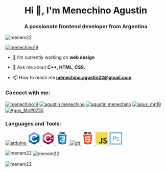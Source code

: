 <h1 align="center">Hi 👋, I'm Menechino Agustin</h1>
<h3 align="center">A passionate frontend developer from Argentina</h3>

<p align="left"> <img src="https://komarev.com/ghpvc/?username=menem22&label=Profile%20views&color=0e75b6&style=flat" alt="menem22" /> </p>

<p align="left"> <a href="https://twitter.com/menechino19" target="blank"><img src="https://img.shields.io/twitter/follow/menechino19?logo=twitter&style=for-the-badge" alt="menechino19" /></a> </p>

- 🔭 I’m currently working on **web design**

- 💬 Ask me about **C++, HTML, CSS.**

- 📫 How to reach me **menechino.agustin22@gmail.com**

<h3 align="left">Connect with me:</h3>
<p align="left">
<a href="https://twitter.com/menechino19" target="blank"><img align="center" src="https://raw.githubusercontent.com/rahuldkjain/github-profile-readme-generator/master/src/images/icons/Social/twitter.svg" alt="menechino19" height="30" width="40" /></a>
<a href="https://linkedin.com/in/agustin menechino" target="blank"><img align="center" src="https://raw.githubusercontent.com/rahuldkjain/github-profile-readme-generator/master/src/images/icons/Social/linked-in-alt.svg" alt="agustin menechino" height="30" width="40" /></a>
<a href="https://fb.com/agustin menechino" target="blank"><img align="center" src="https://raw.githubusercontent.com/rahuldkjain/github-profile-readme-generator/master/src/images/icons/Social/facebook.svg" alt="agustin menechino" height="30" width="40" /></a>
<a href="https://instagram.com/agus_mn19" target="blank"><img align="center" src="https://raw.githubusercontent.com/rahuldkjain/github-profile-readme-generator/master/src/images/icons/Social/instagram.svg" alt="agus_mn19" height="30" width="40" /></a>
<a href="https://discord.gg/Agus_Mn#0755" target="blank"><img align="center" src="https://raw.githubusercontent.com/rahuldkjain/github-profile-readme-generator/master/src/images/icons/Social/discord.svg" alt="Agus_Mn#0755" height="30" width="40" /></a>
</p>

<h3 align="left">Languages and Tools:</h3>
<p align="left"> <a href="https://www.arduino.cc/" target="_blank" rel="noreferrer"> <img src="https://cdn.worldvectorlogo.com/logos/arduino-1.svg" alt="arduino" width="40" height="40"/> </a> <a href="https://www.cprogramming.com/" target="_blank" rel="noreferrer"> <img src="https://raw.githubusercontent.com/devicons/devicon/master/icons/c/c-original.svg" alt="c" width="40" height="40"/> </a> <a href="https://www.w3schools.com/cpp/" target="_blank" rel="noreferrer"> <img src="https://raw.githubusercontent.com/devicons/devicon/master/icons/cplusplus/cplusplus-original.svg" alt="cplusplus" width="40" height="40"/> </a> <a href="https://www.w3schools.com/css/" target="_blank" rel="noreferrer"> <img src="https://raw.githubusercontent.com/devicons/devicon/master/icons/css3/css3-original-wordmark.svg" alt="css3" width="40" height="40"/> </a> 
<a href="https://git-scm.com/" target="_blank" rel="noreferrer"> <img src="https://www.vectorlogo.zone/logos/git-scm/git-scm-icon.svg" alt="git" width="40" height="40"/> </a> 
<a href="https://www.w3.org/html/" target="_blank" rel="noreferrer"> <img src="https://raw.githubusercontent.com/devicons/devicon/master/icons/html5/html5-original-wordmark.svg" alt="html5" width="40" height="40"/> </a> <a href="https://developer.mozilla.org/en-US/docs/Web/JavaScript" target="_blank" rel="noreferrer"> 
<img src="https://raw.githubusercontent.com/devicons/devicon/master/icons/javascript/javascript-original.svg" alt="javascript" width="40" height="40"/> </a> 
<a href="https://www.photoshop.com/en" target="_blank" rel="noreferrer"> <img src="https://raw.githubusercontent.com/devicons/devicon/master/icons/photoshop/photoshop-line.svg" alt="photoshop" width="40" height="40"/> </a> </p>

<p><img align="left" src="https://github-readme-stats.vercel.app/api/top-langs?username=menem22&show_icons=true&locale=en&layout=compactlangs_count=7&theme=dark" alt="menem22" /></p>

<p>&nbsp;<img align="center" src="https://github-readme-stats.vercel.app/api?username=menem22&show_icons=true&locale=en&langs_count=7&theme=dark" alt="menem22"/></p>

<p><img align="center" src="https://github-readme-streak-stats.herokuapp.com/?user=menem22&langs_count=7&theme=dark" alt="menem22" /></p>

